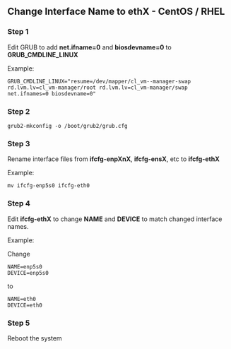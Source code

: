 ## Change Interface Name to ethX - CentOS / RHEL

### Step 1
Edit GRUB to add **net.ifname=0** and **biosdevname=0** to **GRUB_CMDLINE_LINUX**

Example:

```
GRUB_CMDLINE_LINUX="resume=/dev/mapper/cl_vm--manager-swap rd.lvm.lv=cl_vm-manager/root rd.lvm.lv=cl_vm-manager/swap net.ifnames=0 biosdevname=0"
```

### Step 2

```
grub2-mkconfig -o /boot/grub2/grub.cfg
```

### Step 3

Rename interface files from **ifcfg-enpXnX**, **ifcfg-ensX**, etc to **ifcfg-ethX**

Example:

```
mv ifcfg-enp5s0 ifcfg-eth0
```

### Step 4
Edit **ifcfg-ethX** to change **NAME** and **DEVICE** to match changed interface names.  

Example:

Change 

```
NAME=enp5s0
DEVICE=enp5s0
```

to

```
NAME=eth0
DEVICE=eth0
```

### Step 5
Reboot the system

